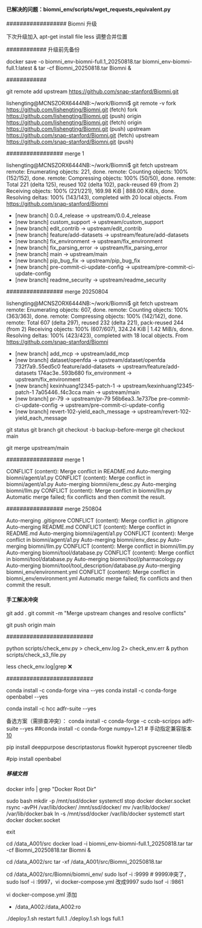 #### 已解决的问题：biomni_env/scripts/wget_requests_equivalent.py

################## Biomni 升级

下次升级加入 apt-get install file less
调整合并位置

############ 升级前先备份

docker save -o biomni_env-biomni-full.1_20250818.tar biomni_env-biomni-full.1:latest &
tar -cf Biomni_20250818.tar Biomni &

############

git remote add upstream https://github.com/snap-stanford/Biomni.git

lishengting@MCNSZORX6444NB:~/work/Biomni$ git remote -v
fork    https://github.com/lishengting/Biomni.git (fetch)
fork    https://github.com/lishengting/Biomni.git (push)
origin  https://github.com/lishengting/Biomni.git (fetch)
origin  https://github.com/lishengting/Biomni.git (push)
upstream        https://github.com/snap-stanford/Biomni.git (fetch)
upstream        https://github.com/snap-stanford/Biomni.git (push)

################# merge 1

lishengting@MCNSZORX6444NB:~/work/Biomni$ git fetch upstream
remote: Enumerating objects: 221, done.
remote: Counting objects: 100% (152/152), done.
remote: Compressing objects: 100% (50/50), done.
remote: Total 221 (delta 125), reused 102 (delta 102), pack-reused 69 (from 2)
Receiving objects: 100% (221/221), 169.98 KiB | 888.00 KiB/s, done.
Resolving deltas: 100% (143/143), completed with 20 local objects.
From https://github.com/snap-stanford/Biomni
 * [new branch]      0.0.4_release               -> upstream/0.0.4_release
 * [new branch]      custom_support              -> upstream/custom_support
 * [new branch]      edit_contrib                -> upstream/edit_contrib
 * [new branch]      feature/add-datasets        -> upstream/feature/add-datasets
 * [new branch]      fix_environment             -> upstream/fix_environment
 * [new branch]      fix_parsing_error           -> upstream/fix_parsing_error
 * [new branch]      main                        -> upstream/main
 * [new branch]      pip_bug_fix                 -> upstream/pip_bug_fix
 * [new branch]      pre-commit-ci-update-config -> upstream/pre-commit-ci-update-config
 * [new branch]      readme_security             -> upstream/readme_security

################# merge 20250804

lishengting@MCNSZORX6444NB:~/work/Biomni$ git fetch upstream
remote: Enumerating objects: 607, done.
remote: Counting objects: 100% (363/363), done.
remote: Compressing objects: 100% (142/142), done.
remote: Total 607 (delta 297), reused 232 (delta 221), pack-reused 244 (from 2)
Receiving objects: 100% (607/607), 324.24 KiB | 1.42 MiB/s, done.
Resolving deltas: 100% (423/423), completed with 18 local objects.
From https://github.com/snap-stanford/Biomni
 * [new branch]      add_mcp                       -> upstream/add_mcp
 * [new branch]      dataset/openfda               -> upstream/dataset/openfda
   732f7a9..55ed5c0  feature/add-datasets          -> upstream/feature/add-datasets
   174ac3e..593b680  fix_environment               -> upstream/fix_environment
 * [new branch]      kexinhuang12345-patch-1       -> upstream/kexinhuang12345-patch-1
   7a05446..f4c3cca  main                          -> upstream/main
 * [new branch]      pr-79                         -> upstream/pr-79
   56b6ea3..1e737be  pre-commit-ci-update-config   -> upstream/pre-commit-ci-update-config
 * [new branch]      revert-102-yield_each_message -> upstream/revert-102-yield_each_message
 
 
git status
git branch
git checkout -b backup-before-merge
git checkout main

git merge upstream/main

################# merge 1

CONFLICT (content): Merge conflict in README.md
Auto-merging biomni/agent/a1.py
CONFLICT (content): Merge conflict in biomni/agent/a1.py
Auto-merging biomni/env_desc.py
Auto-merging biomni/llm.py
CONFLICT (content): Merge conflict in biomni/llm.py
Automatic merge failed; fix conflicts and then commit the result.

################# merge 250804

Auto-merging .gitignore
CONFLICT (content): Merge conflict in .gitignore
Auto-merging README.md
CONFLICT (content): Merge conflict in README.md
Auto-merging biomni/agent/a1.py
CONFLICT (content): Merge conflict in biomni/agent/a1.py
Auto-merging biomni/env_desc.py
Auto-merging biomni/llm.py
CONFLICT (content): Merge conflict in biomni/llm.py
Auto-merging biomni/tool/database.py
CONFLICT (content): Merge conflict in biomni/tool/database.py
Auto-merging biomni/tool/pharmacology.py
Auto-merging biomni/tool/tool_description/database.py
Auto-merging biomni_env/environment.yml
CONFLICT (content): Merge conflict in biomni_env/environment.yml
Automatic merge failed; fix conflicts and then commit the result.

#### 手工解决冲突

git add .
git commit -m "Merge upstream changes and resolve conflicts"

git push origin main

##########################


python scripts/check_env.py > check_env.log 2> check_env.err &
python scripts/check_s3_file.py

less check_env.log|grep ❌

##########################

conda install -c conda-forge vina --yes
conda install -c conda-forge openbabel --yes

conda install -c hcc adfr-suite --yes

备选方案​（需排查冲突）：
conda install -c conda-forge -c ccsb-scripps adfr-suite --yes
##conda install -c conda-forge numpy=1.21  # 手动指定兼容版本[10](@ref)

pip install deeppurpose descriptastorus flowkit hyperopt pyscreener tiledb

#pip install openbabel


##### 移植文档

docker info | grep "Docker Root Dir"

sudo bash
mkdir -p /mnt/ssd/docker
systemctl stop docker docker.socket
rsync -avPH /var/lib/docker/ /mnt/ssd/docker/
mv /var/lib/docker/ /var/lib/docker.bak
ln -s /mnt/ssd/docker /var/lib/docker
systemctl start docker docker.socket

exit

cd /data_A001/src
docker load -i biomni_env-biomni-full.1_20250818.tar
tar -cf Biomni_20250818.tar Biomni &

cd /data_A002/src
tar -xf /data_A001/src/Biomni_20250818.tar

cd /data_A002/src/Biomni/biomni_env/
sudo lsof -i :9999 # 9999冲突了，sudo lsof -i :9997，vi docker-compose.yml 改成9997
sudo lsof -i :9861

vi docker-compose.yml
添加
- /data_A002:/data_A002:ro

./deploy.1.sh restart full.1
./deploy.1.sh logs full.1
